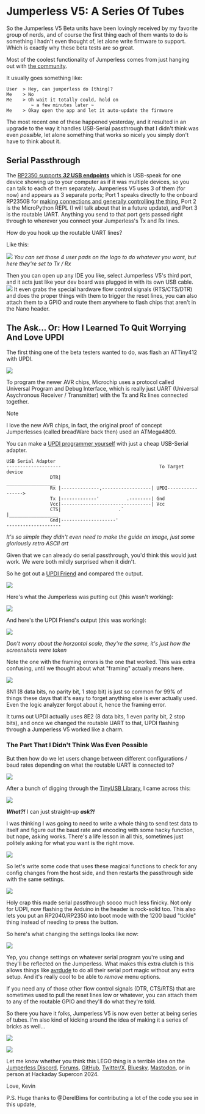















# Jumperless V5: A Series Of Tubes

So the Jumperless V5 Beta units have been lovingly received by my favorite group of nerds, and of course the first thing each of them wants to do is something I hadn't even thought of, let alone write firmware to support. Which is exactly why these beta tests are so great.

Most of the coolest functionality of Jumperless comes from just hanging out with [the community](https://discord.gg/bvacV7r3FP). 

It usually goes something like:
```
User  > Hey, can jumperless do [thing]?
Me    > No
Me    > Oh wait it totally could, hold on
         ~ a few minutes later ~
Me    > Okay open the app and let it auto-update the firmware
```

The most recent one of these happened yesterday, and it resulted in an upgrade to the way it handles USB-Serial passthrough that I didn't think was even *possible*, let alone something that works so nicely you simply don't have to think about it.

## Serial Passthrough

The [RP2350 supports **_32_ USB endpoints**](https://datasheets.raspberrypi.com/rp2350/rp2350-datasheet.pdf#page=1138) which is USB-speak for one device showing up to your computer as if it was multiple devices, so you can talk to each of them separately. Jumperless V5 uses 3 of them (for now) and appears as 3 separate ports; Port 1 speaks directly to the onboard RP2350B for [making connections and generally controlling the thing](https://www.crowdsupply.com/architeuthis-flux/jumperless-v5/updates/jumperless-probelessly), Port 2 is the MicroPython REPL (I will talk about that in a future update), and Port 3 is the routable UART. Anything you send to that port gets passed right through to wherever you connect your Jumperless's Tx and Rx lines.

How do you hook up the routable UART lines? 

Like this:

![](/images/UpdateImages/05-week5-images/txrx-uart.png)
*You can set those 4 user pads on the logo to do whatever you want, but here they're set to Tx / Rx*

Then you can open up any IDE you like, select Jumperless V5's third port, and it acts just like your dev board was plugged in with its own USB cable.
![](/images/UpdateImages/05-week5-images/ArduinoSerialPassthrough.png)
It even grabs the special hardware flow control signals (RTS/CTS/DTR) and does the proper things with them to trigger the reset lines, you can also attach them to a GPIO and route them anywhere to flash chips that aren't in the Nano header.


## The Ask... Or: How I Learned To Quit Worrying And Love UPDI

The first thing one of the beta testers wanted to do, was flash an ATTiny412 with UPDI.

![](/images/UpdateImages/05-week5-images/serial.jpg)

To program the newer AVR chips, Microchip uses a protocol called Universal Program and Debug Interface, which is really just UART (Universal Asychronous Receiver / Transmitter) with the Tx and Rx lines connected together.

>[!NOTE]
>I love the new AVR chips, in fact, the original proof of concept Jumperlesses (called breadWare back then) used an ATMega4809.

You can make a [UPDI programmer yourself](https://github.com/SpenceKonde/AVR-Guidance/blob/master/UPDI/jtag2updi.md) with just a cheap USB-Serial adapter. 
```
USB Serial Adapter
--------------------                                    To Target device
                DTR|                                  __________________
                Rx |--------------,------------------| UPDI----------------->
                Tx |-------------'          .--------| Gnd
                Vcc|---------------------------------| Vcc
                CTS|                     .`          |__________________
                Gnd|--------------------'
--------------------
```
*It's so simple they didn't even need to make the guide an image, just some gloriously retro ASCII art*

Given that we can already do serial passthrough, you'd think this would just work. We were both mildly surprised when it didn't.

So he got out a [UPDI Friend](https://www.adafruit.com/product/5879) and compared the output.  

![](/images/UpdateImages/05-week5-images/serial-4.jpg)

Here's what the Jumperless was putting out (this wasn't working):

![](/images/UpdateImages/05-week5-images/logictraceJumperless.png)

And here's the UPDI Friend's output (this was working):

![](/images/UpdateImages/05-week5-images/logictraceUPDIFriend.png)

*Don't worry about the horzontal scale, they're the same, it's just how the screenshots were taken*

Note the one with the framing errors is the one that worked. This was extra confusing, until we thought about what "framing" actually means here.

![](/images/UpdateImages/05-week5-images/uart-frame.png)

8N1 (8 data bits, no parity bit, 1 stop bit) is just so common for 99% of things these days that it's easy to forget anything else is ever actually used. Even the logic analyzer forgot about it, hence the framing error.

It turns out UPDI actually uses 8E2 (8 data bits, 1 even parity bit, 2 stop bits), and once we changed the routable UART to that, UPDI flashing through a Jumperless V5 worked like a charm. 


### The Part That I Didn't Think Was Even Possible

But then how do we let users change between different configurations / baud rates depending on what the routable UART is connected to?

![](/images/UpdateImages/05-week5-images/the-neat-part.jpeg)


After a bunch of digging through the [TinyUSB Library](https://github.com/hathach/tinyusb), I came across this:

![](/images/UpdateImages/05-week5-images/tinyusb.png)

**_What?!_** I can just straight-up **_ask?!_** 

I was thinking I was going to need to write a whole thing to send test data to itself and figure out the baud rate and encoding with some hacky function, but nope, asking works. There's a life lesson in all this, sometimes just politely asking for what you want is the right move.

![](/images/UpdateImages/05-week5-images/crumb.png)

So let's write some code that uses these magical functions to check for any config changes from the host side, and then restarts the passthrough side with the same settings.

![](/images/UpdateImages/05-week5-images/uart-config-function.png)

Holy crap this made serial passthrough soooo much less finicky. Not only for UDPI, now flashing the Arduino in the header is rock-solid too. This also lets you put an RP2040/RP2350 into boot mode with the 1200 baud "tickle" thing instead of needing to press the button.

So here's what changing the settings looks like now:

![](/images/UpdateImages/05-week5-images/baud-changed.png)

Yep, you change settings on whatever serial program you're using and they'll be reflected on the Jumperless. What makes this extra clutch is this allows things like [avrdude](https://github.com/avrdudes/avrdude) to do all their serial port magic without any extra setup. And it's really cool to be able to *remove* menu options. 

If you need any of those other flow control signals (DTR, CTS/RTS) that are sometimes used to pull the reset lines low or whatever, you can attach them to any of the routable GPIO and they'll do what they're told.


So there you have it folks, Jumperless V5 is now even better at being series of tubes. I'm also kind of kicking around the idea of making it a series of bricks as well...


![](/images/UpdateImages/05-week5-images/lego-1.jpg)


![](/images/UpdateImages/05-week5-images/lego.png)



Let me know whether you think this LEGO thing is a terrible idea on the [Jumperless Discord](https://discord.gg/CKP2chvcUt), [Forums](https://forum.jumperless.org/), [GitHub](https://github.com/Architeuthis-Flux/JumperlessV5), [Twitter/X](https://x.com/arabidsquid), [Bluesky](https://bsky.app/profile/architeuthisflux.bsky.social), [Mastodon](https://hackaday.social/@ArchiteuthisFlux), or in person at Hackaday Supercon 2024.


Love,
Kevin

P.S. Huge thanks to @DerelBims for contributing a lot of the code you see in this update, 




